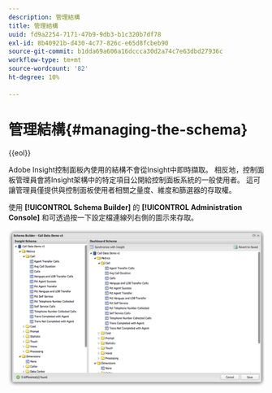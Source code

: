 ```yaml
---
description: 管理結構
title: 管理結構
uuid: fd9a2254-7171-47b9-9db3-b1c320b7df78
exl-id: 8b40921b-d430-4c77-826c-e65d8fcbeb90
source-git-commit: b1dda69a606a16dccca30d2a74c7e63dbd27936c
workflow-type: tm+mt
source-wordcount: '82'
ht-degree: 10%

---
```


# 管理結構{#managing-the-schema}

{{eol}}

Adobe Insight控制面板內使用的結構不會從Insight中即時擷取。 相反地，控制面板管理員會將Insight架構中的特定項目公開給控制面板系統的一般使用者。 這可讓管理員僅提供與控制面板使用者相關之量度、維度和篩選器的存取權。

使用 **[!UICONTROL Schema Builder]** 的 **[!UICONTROL Administration Console]** 和可透過按一下設定檔連線列右側的圖示來存取。

![](assets/schema_builder.png)
